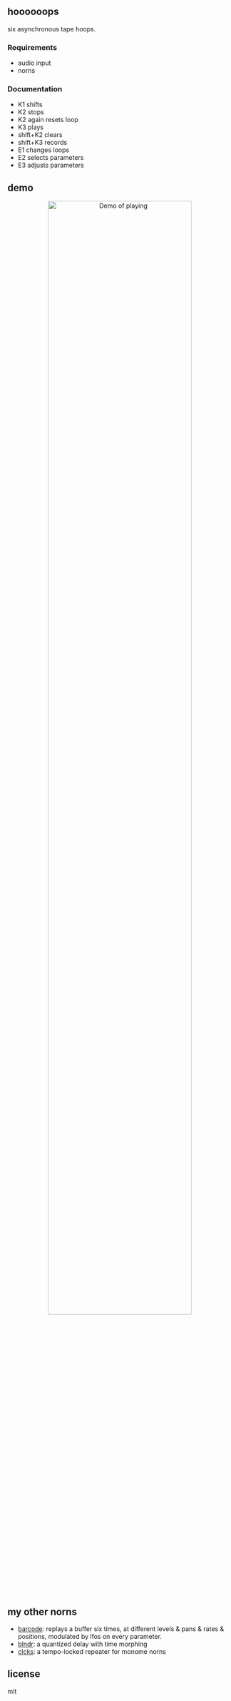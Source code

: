 ## hoooooops

six asynchronous tape hoops.



### Requirements

- audio input
- norns

### Documentation

- K1 shifts
- K2 stops
- K2 again resets loop
- K3 plays
- shift+K2 clears
- shift+K3 records
- E1 changes loops
- E2 selects parameters
- E3 adjusts parameters


## demo 

<p align="center"><a href="https://www.instagram.com/p/X/"><img src="X" alt="Demo of playing" width=80%></a></p>

## my other norns

- [barcode](https://github.com/schollz/barcode): replays a buffer six times, at different levels & pans & rates & positions, modulated by lfos on every parameter.
- [blndr](https://github.com/schollz/blndr): a quantized delay with time morphing
- [clcks](https://github.com/schollz/clcks): a tempo-locked repeater for monome norns

## license 

mit 